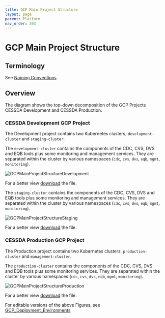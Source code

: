 ```yaml
---
title: GCP Main Project Structure
layout: page
parent: Platform
nav_order: 303
---
```


# GCP Main Project Structure

## Terminology

See [Naming Conventions](NamingConventions.md).

## Overview

The diagram shows the top-down decomposition of the GCP Projects CESSDA Development and CESSDA Production.

### CESSDA Development GCP Project

The Development project contains two Kubernetes clusters, `development-cluster` and `staging-cluster`.

The `development-cluster` contains the components of the  CDC, CVS, DVS and EQB tools plus some monitoring and management services. They are separated within the cluster by various namespaces (`cdc`, `cvs`, `dvs`, `eqb`, `mgmt`, `monitoring`).

![GCPMainProjectStructureDevelopment](images/GCPMainProjectStructureDevelopment.png)

For a better view [download](images/GCPMainProjectStructureDevelopment.png) the file.

The `staging-cluster` contains the components of the  CDC, CVS, DVS and EQB tools plus some monitoring and management services. They are separated within the cluster by various namespaces (`cdc`, `cvs`, `dvs`, `eqb`, `mgmt`, `monitoring`).

![GCPMainProjectStructureStaging](images/GCPMainProjectStructureStaging.png)

For a better view [download](images/GCPMainProjectStructureStaging.png) the file.

### CESSDA Production GCP Project

The Production project contains two Kubernetes clusters, `production-cluster` and `management-cluster`.

The `production-cluster` contains the components of the CDC, CVS, DVS and EQB tools plus some monitoring services. They are separated within the cluster by various namespaces (`cdc`, `cvs`, `dvs`, `eqb`, `mgmt`, `monitoring`).

![GCPMainProjectStructureProduction](images/GCPMainProjectStructureProduction.png)

For a better view [download](images/GCPMainProjectStructureProduction.png) the file.

For editable versions of the above Figures, see [GCP_Deployment_Environments](https://drive.google.com/open?id=19mvvuG70WCL1IW5HUpMRNnZMzXWRBFzP)
